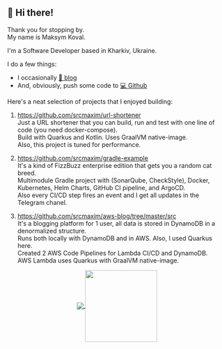 ## 👋 Hi there!

Thank you for stopping by.    
My name is Maksym Koval.  

I'm a Software Developer based in Kharkiv, Ukraine.  

I do a few things:

* I occasionally [📖 blog](https://srcmaxim.com)
* And, obviously, push some code to [💻 Github](https://github.com/srcmaxim)

Here's a neat selection of projects that I enjoyed building:

1. https://github.com/srcmaxim/url-shortener  
Just a URL shortener that you can build, run and test with one line of code (you need docker-compose).  
Build with Quarkus and Kotlin. Uses GraalVM native-image.  
Also, this project is tuned for performance.

2. https://github.com/srcmaxim/gradle-example  
It's a kind of FizzBuzz enterprise edition that gets you a random cat breed.  
Multimodule Gradle project with (SonarQube, CheckStyle), Docker, Kubernetes, Helm Charts, GitHub CI pipeline, and ArgoCD.  
Also every CI/CD step fires an event and I get all updates in the Telegram chanel.  

3. https://github.com/srcmaxim/aws-blog/tree/master/src  
It's a blogging platform for 1 user,  all data is stored in DynamoDB in a denormalized structure.  
Runs both locally with DynamoDB and in AWS. Also, I used Quarkus here.  
Created 2 AWS Code Pipelines for Lambda CI/CD and DynamoDB.  
AWS Lambda uses Quarkus with GraalVM native-image.

<p align="center">
  <a href="https://github.com/srcmaxim?tab=repositories">
    <img
      align="center"
      src="https://github-readme-stats.vercel.app/api/top-langs/?username=srcmaxim&layout=compact"
    />
  </a>
  <a href="https://github.com/srcmaxim?tab=repositories">
    <img
      align="center"
      height="165"
      src="https://github-readme-stats.vercel.app/api?username=srcmaxim&count_private=true&show_icons=true&custom_title=Github%20Status&hide=issues"
    />
  </a>
</p>
